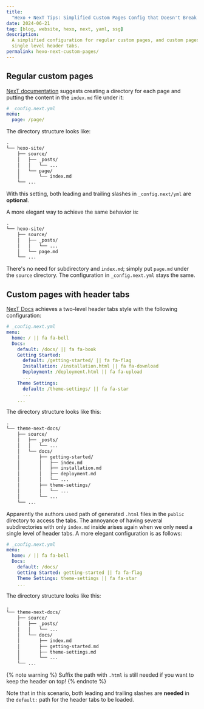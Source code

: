 ```yaml
---
title:
  "Hexo + NexT Tips: Simplified Custom Pages Config that Doesn't Break Things"
date: 2024-06-21
tag: [blog, website, hexo, next, yaml, ssg]
description:
  A simplified configuration for regular custom pages, and custom pages with
  single level header tabs.
permalink: hexo-next-custom-pages/
---
```


## Regular custom pages

[NexT documentation](https://theme-next.js.org/docs/theme-settings/custom-pages)
suggests creating a directory for each page and putting the content in the
`index.md` file under it:

```yaml
# _config.next.yml
menu:
  page: /page/
```

The directory structure looks like:

```txt
.
└── hexo-site/
    ├── source/
    │   ├── _posts/
    │   │   └── ...
    │   └── page/
    │       └── index.md
    └── ...
```

With this setting, both leading and trailing slashes in `_config.next/yml` are
**optional**.

A more elegant way to achieve the same behavior is:

<!-- more -->

```txt
.
└── hexo-site/
    ├── source/
    │   ├── _posts/
    │   │   └── ...
    │   └── page.md
    └── ...
```

There's no need for subdirectory and `index.md`; simply put `page.md` under the
`source` directory. The configuration in `_config.next.yml` stays the same.

## Custom pages with header tabs

[NexT Docs](https://theme-next.js.org/docs/) achieves a two-level header tabs
style with the following configuration:

```yml
# _config.next.yml
menu:
  home: / || fa fa-bell
  Docs:
    default: /docs/ || fa fa-book
    Getting Started:
      default: /getting-started/ || fa fa-flag
      Installation: /installation.html || fa fa-download
      Deployment: /deployment.html || fa fa-upload
      ...
    Theme Settings:
      default: /theme-settings/ || fa fa-star
      ...
    ...
```

The directory structure looks like this:

```txt
.
└── theme-next-docs/
    ├── source/
    │   ├── _posts/
    │   │   └── ...
    │   └── docs/
    │       ├── getting-started/
    │       │   ├── index.md
    │       │   ├── installation.md
    │       │   ├── deployment.md
    │       │   └── ...
    │       ├── theme-settings/
    │       │   └── ...
    │       └── ...
    └── ...
```

Apparently the authors used path of generated `.html` files in the `public`
directory to access the tabs. The annoyance of having several subdirectories
with only `index.md` inside arises again when we only need a single level of
header tabs. A more elegant configuration is as follows:

```yml
# _config.next.yml
menu:
  home: / || fa fa-bell
  Docs:
    default: /docs/
    Getting Started: getting-started || fa fa-flag
    Theme Settings: theme-settings || fa fa-star
    ...
```

The directory structure looks like this:

```txt
.
└── theme-next-docs/
    ├── source/
    │   ├── _posts/
    │   │   └── ...
    │   └── docs/
    │       ├── index.md
    │       ├── getting-started.md
    │       ├── theme-settings.md
    │       └── ...
    └── ...
```

{% note warning %} Suffix the path with `.html` is still needed if you want to
keep the header on top! {% endnote %}

Note that in this scenario, both leading and trailing slashes are **needed** in
the `default:` path for the header tabs to be loaded.
